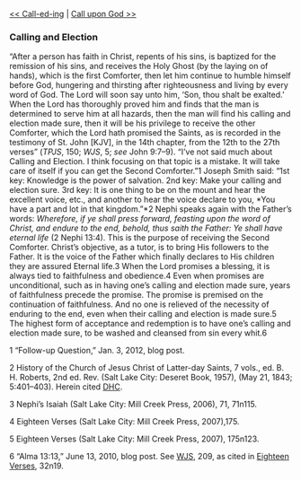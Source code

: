 [<< Call-ed-ing](Call-ed-ing)  |  [Call upon God >>](Call%20upon%20God)

### Calling and Election
“After a person has faith in Christ, repents of his sins, is baptized for the remission of his sins, and receives the Holy Ghost (by the laying on of hands), which is the first Comforter, then let him continue to humble himself before God, hungering and thirsting after righteousness and living by every word of God. The Lord will soon say unto him, ‘Son, thou shalt be exalted.’ When the Lord has thoroughly proved him and finds that the man is determined to serve him at all hazards, then the man will find his calling and election made sure, then it will be his privilege to receive the other Comforter, which the Lord hath promised the Saints, as is recorded in the testimony of St. John [KJV], in the 14th chapter, from the 12th to the 27th verses” (*TPJS*, 150; *WJS*, 5; *see* John 9:7–9). “I’ve not said much about Calling and Election. I think focusing on that topic is a mistake. It will take care of itself if you can get the Second Comforter.”1 Joseph Smith said: “1st key: Knowledge is the power of salvation. 2nd key: Make your calling and election sure. 3rd key: It is one thing to be on the mount and hear the excellent voice, etc., and another to hear the voice declare to you, *You have a part and lot in that kingdom.”*2 Nephi speaks again with the Father’s words: *Wherefore, if ye shall press forward, feasting upon the word of Christ, and endure to the end, behold, thus saith the Father: Ye shall have eternal life* (2 Nephi 13:4). This is the purpose of receiving the Second Comforter. Christ’s objective, as a tutor, is to bring His followers to the Father. It is the voice of the Father which finally declares to His children they are assured Eternal life.3 When the Lord promises a blessing, it is always tied to faithfulness and obedience.4 Even when promises are unconditional, such as in having one’s calling and election made sure, years of faithfulness precede the promise. The promise is premised on the continuation of faithfulness. And no one is relieved of the necessity of enduring to the end, even when their calling and election is made sure.5 The highest form of acceptance and redemption is to have one’s calling and election made sure, to be washed and cleansed from sin every whit.6



1 “Follow-up Question,” Jan. 3, 2012, blog post.


2 History of the Church of Jesus Christ of Latter-day Saints, 7 vols., ed. B. H. Roberts, 2nd ed. Rev. (Salt Lake City: Deseret Book, 1957), (May 21, 1843; 5:401–403). Herein cited [DHC](#).


3 Nephi’s Isaiah (Salt Lake City: Mill Creek Press, 2006), 71, 71n115.


4 Eighteen Verses (Salt Lake City: Mill Creek Press, 2007),175.


5 Eighteen Verses (Salt Lake City: Mill Creek Press, 2007), 175n123.


6 “Alma 13:13,” June 13, 2010, blog post. See [WJS](#), 209, as cited in [Eighteen Verses](#), 32n19.